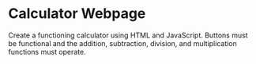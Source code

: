 # Calculator Webpage 
Create a functioning calculator using HTML and JavaScript. Buttons must be functional and the addition, subtraction, division, and multiplication functions must operate. 